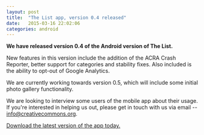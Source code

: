 ```yaml
---
layout: post
title:  "The List app, version 0.4 released"
date:   2015-03-16 22:02:06
categories: android
---
```

**We have released version 0.4 of the Android version of The List.**

New features in this version include the addition of the ACRA Crash
Reporter, better support for categories and stability fixes. Also
included is the ability to opt-out of Google Analytics.

We are currently working towards version 0.5, which will include
some initial photo gallery functionality.

We are looking to interview some users of the mobile app about their
usage. If you're interested in helping us out, please get in touch
with us via email -- <info@creativecommons.org>. 

<a class="btn btn-lg btn-success" href="/downloads">Download the latest version of the app today.</a>
